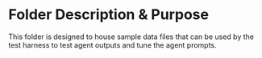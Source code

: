 # Folder Description & Purpose 

This folder is designed to house sample data files that can be used by the test harness to 
test agent outputs and tune the agent prompts.